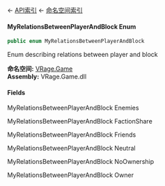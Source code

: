 ← [API索引](Api-Index) ← [命名空间索引](Namespace-Index)

#### MyRelationsBetweenPlayerAndBlock Enum

```csharp
public enum MyRelationsBetweenPlayerAndBlock
```

Enum describing relations between player and block

**命名空间:** [VRage.Game](VRage.Game)  
**Assembly:** VRage.Game.dll

#### Fields

MyRelationsBetweenPlayerAndBlock Enemies

> 

MyRelationsBetweenPlayerAndBlock FactionShare

> 

MyRelationsBetweenPlayerAndBlock Friends

> 

MyRelationsBetweenPlayerAndBlock Neutral

> 

MyRelationsBetweenPlayerAndBlock NoOwnership

> 

MyRelationsBetweenPlayerAndBlock Owner

> 

